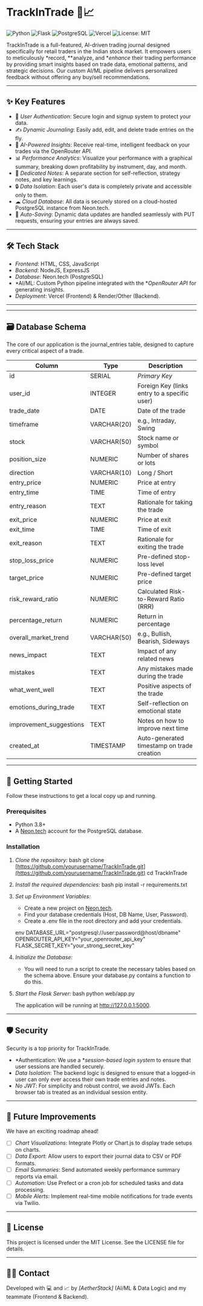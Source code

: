 # TrackInTrade 🧠📈

![Python](https://img.shields.io/badge/Python-3776AB?style=for-the-badge&logo=python&logoColor=white)
![Flask](https://img.shields.io/badge/Flask-000000?style=for-the-badge&logo=flask&logoColor=white)
![PostgreSQL](https://img.shields.io/badge/PostgreSQL-4169E1?style=for-the-badge&logo=postgresql&logoColor=white)
![Vercel](https://img.shields.io/badge/Vercel-000000?style=for-the-badge&logo=vercel&logoColor=white)
![License: MIT](https://img.shields.io/badge/License-MIT-yellow.svg?style=for-the-badge)

TrackInTrade is a full-featured, AI-driven trading journal designed specifically for retail traders in the Indian stock market. It empowers users to meticulously *record, **analyze, and **enhance* their trading performance by providing smart insights based on trade data, emotional patterns, and strategic decisions. Our custom AI/ML pipeline delivers personalized feedback without offering any buy/sell recommendations.

---

## ✨ Key Features

* 🔐 *User Authentication*: Secure login and signup system to protect your data.
* ✍ *Dynamic Journaling*: Easily add, edit, and delete trade entries on the fly.
* 🤖 *AI-Powered Insights*: Receive real-time, intelligent feedback on your trades via the OpenRouter API.
* 📊 *Performance Analytics*: Visualize your performance with a graphical summary, breaking down profitability by instrument, day, and month.
* 📝 *Dedicated Notes*: A separate section for self-reflection, strategy notes, and key learnings.
* 🔒 *Data Isolation*: Each user's data is completely private and accessible only to them.
* ☁ *Cloud Database*: All data is securely stored on a cloud-hosted PostgreSQL instance from Neon.tech.
* 💾 *Auto-Saving*: Dynamic data updates are handled seamlessly with PUT requests, ensuring your entries are always saved.

---

## 🛠 Tech Stack

* *Frontend*: HTML, CSS, JavaScript
* *Backend*: NodeJS, ExpressJS
* *Database*: Neon.tech (PostgreSQL)
* *AI/ML: Custom Python pipeline integrated with the **OpenRouter API* for generating insights.
* *Deployment*: Vercel (Frontend) & Render/Other (Backend).

---
---

## 🗃 Database Schema

The core of our application is the journal_entries table, designed to capture every critical aspect of a trade.

| Column                  | Type          | Description                                    |
| ----------------------- | ------------- | ---------------------------------------------- |
| id                    | SERIAL      | *Primary Key* |
| user_id               | INTEGER     | Foreign Key (links entry to a specific user)   |
| trade_date            | DATE        | Date of the trade                              |
| timeframe             | VARCHAR(20) | e.g., Intraday, Swing                          |
| stock                 | VARCHAR(50) | Stock name or symbol                           |
| position_size         | NUMERIC     | Number of shares or lots                       |
| direction             | VARCHAR(10) | Long / Short                                   |
| entry_price           | NUMERIC     | Price at entry                                 |
| entry_time            | TIME        | Time of entry                                  |
| entry_reason          | TEXT        | Rationale for taking the trade                 |
| exit_price            | NUMERIC     | Price at exit                                  |
| exit_time             | TIME        | Time of exit                                   |
| exit_reason           | TEXT        | Rationale for exiting the trade                |
| stop_loss_price       | NUMERIC     | Pre-defined stop-loss level                    |
| target_price          | NUMERIC     | Pre-defined target price                       |
| risk_reward_ratio     | NUMERIC     | Calculated Risk-to-Reward Ratio (RRR)          |
| percentage_return     | NUMERIC     | Return in percentage                           |
| overall_market_trend  | VARCHAR(50) | e.g., Bullish, Bearish, Sideways               |
| news_impact           | TEXT        | Impact of any related news                     |
| mistakes              | TEXT        | Any mistakes made during the trade             |
| what_went_well        | TEXT        | Positive aspects of the trade                  |
| emotions_during_trade | TEXT        | Self-reflection on emotional state             |
| improvement_suggestions| TEXT        | Notes on how to improve next time              |
| created_at            | TIMESTAMP   | Auto-generated timestamp on trade creation     |

---

## 🚀 Getting Started

Follow these instructions to get a local copy up and running.

### Prerequisites

* Python 3.8+
* A [Neon.tech](https://neon.tech/) account for the PostgreSQL database.

### Installation

1.  *Clone the repository:*
    bash
    git clone [https://github.com/yourusername/TrackInTrade.git](https://github.com/yourusername/TrackInTrade.git)
    cd TrackInTrade
    

2.  *Install the required dependencies:*
    bash
    pip install -r requirements.txt
    

3.  *Set up Environment Variables:*
    * Create a new project on [Neon.tech](https://neon.tech/).
    * Find your database credentials (Host, DB Name, User, Password).
    * Create a .env file in the root directory and add your credentials.
    
    env
    DATABASE_URL="postgresql://user:password@host/dbname"
    OPENROUTER_API_KEY="your_openrouter_api_key"
    FLASK_SECRET_KEY="your_strong_secret_key"
    

4.  *Initialize the Database:*
    * You will need to run a script to create the necessary tables based on the schema above. Ensure your database.py contains a function to do this.

5.  *Start the Flask Server:*
    bash
    python web/app.py
    
    The application will be running at http://127.0.0.1:5000.

---

## 🛡 Security

Security is a top priority for TrackInTrade.

* *Authentication: We use a **session-based login system* to ensure that user sessions are handled securely.
* *Data Isolation*: The backend logic is designed to ensure that a logged-in user can only ever access their own trade entries and notes.
* *No JWT*: For simplicity and robust control, we avoid JWTs. Each browser tab is treated as an individual session entity.

---

## 🚧 Future Improvements

We have an exciting roadmap ahead!

- [ ] *Chart Visualizations*: Integrate Plotly or Chart.js to display trade setups on charts.
- [ ] *Data Export*: Allow users to export their journal data to CSV or PDF formats.
- [ ] *Email Summaries*: Send automated weekly performance summary reports via email.
- [ ] *Automation*: Use Prefect or a cron job for scheduled tasks and data processing.
- [ ] *Mobile Alerts*: Implement real-time mobile notifications for trade events via Twilio.

---

## 📜 License

This project is licensed under the MIT License. See the LICENSE file for details.

---

## 🙋‍♂ Contact

Developed with 💻 and 📈 by *[AetherStack]* (AI/ML & Data Logic) and my teammate (Frontend & Backend).
